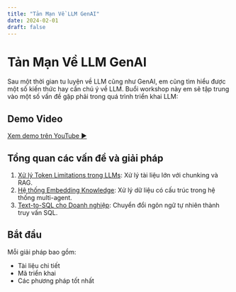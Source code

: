 ```yaml
---
title: "Tản Mạn Về LLM GenAI"
date: 2024-02-01
draft: false
---
```


# Tản Mạn Về LLM GenAI

Sau một thời gian tu luyện về LLM cũng như GenAI, em cũng tìm hiểu được một số kiến thức hay cần chú ý về LLM. Buổi workshop này em sẽ tập trung vào một số vấn đề gặp phải trong quá trình triển khai LLM:

## Demo Video
[Xem demo trên YouTube ▶️](https://youtu.be/Z5piW_eOa5Y)

## Tổng quan các vấn đề và giải pháp

1. [Xử lý Token Limitations trong LLMs](1-Token-Limitations-in-LLMs/): Xử lý tài liệu lớn với chunking và RAG.
2. [Hệ thống Embedding Knowledge](2-Embedding-Knowledge-Systems/): Xử lý dữ liệu có cấu trúc trong hệ thống multi-agent.
3. [Text-to-SQL cho Doanh nghiệp](3-Text-to-SQL-Business/): Chuyển đổi ngôn ngữ tự nhiên thành truy vấn SQL.

## Bắt đầu

Mỗi giải pháp bao gồm:
- Tài liệu chi tiết
- Mã triển khai
- Các phương pháp tốt nhất


